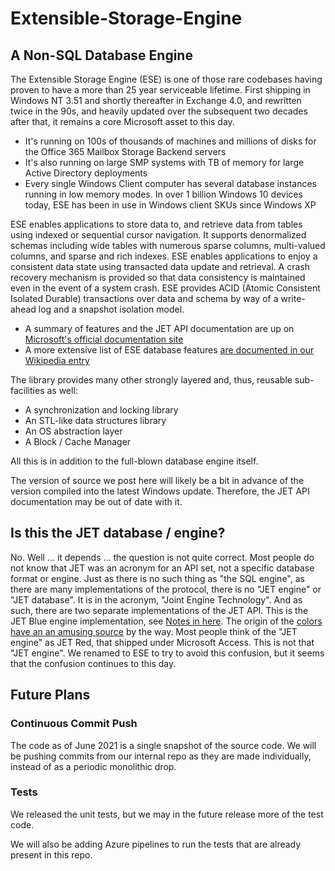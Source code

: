 # Extensible-Storage-Engine

## A Non-SQL Database Engine

The Extensible Storage Engine (ESE) is one of those rare codebases having proven to have a more than 25 year serviceable lifetime.  First shipping in Windows NT 3.51 and shortly thereafter in Exchange 4.0, and rewritten twice in the 90s, and heavily updated over the subsequent two decades after that, it remains a core Microsoft asset to this day.

- It's running on 100s of thousands of machines and millions of disks for the Office 365 Mailbox Storage Backend servers
- It's also running on large SMP systems with TB of memory for large Active Directory deployments
- Every single Windows Client computer has several database instances running in low memory modes. In over 1 billion Windows 10 devices today, ESE has been in use in Windows client SKUs since Windows XP

ESE enables applications to store data to, and retrieve data from tables using indexed or sequential cursor navigation.  It supports denormalized schemas including wide tables with numerous sparse columns, multi-valued columns, and sparse and rich indexes.  ESE enables applications to enjoy a consistent data state using transacted data update and retrieval.  A crash recovery mechanism is provided so that data consistency is maintained even in the event of a system crash.  ESE provides ACID (Atomic Consistent Isolated Durable) transactions over data and schema by way of a write-ahead log and a snapshot isolation model.

- A summary of features and the JET API documentation are up on [Microsoft's official documentation site](https://docs.microsoft.com/en-us/windows/win32/extensible-storage-engine/extensible-storage-engine)
- A more extensive list of ESE database features [are documented in our Wikipedia entry](https://en.wikipedia.org/wiki/Extensible_Storage_Engine)

The library provides many other strongly layered and, thus, reusable sub-facilities as well:
- A synchronization and locking library
- An STL-like data structures library
- An OS abstraction layer
- A Block / Cache Manager

All this is in addition to the full-blown database engine itself.

The version of source we post here will likely be a bit in advance of the version compiled into the latest Windows update.  Therefore, the JET API documentation may be out of date with it.

## Is this the JET database / engine?

No.  Well ... it depends ... the question is not quite correct.  Most people do not know that JET was an acronym for an API set, not a specific database format or engine.  Just as there is no such thing as "the SQL engine", as there are many implementations of the protocol, there is no "JET engine" or "JET database".  It is in the acronym, "Joint Engine Technology".  And as such, there are two separate implementations of the JET API.  This is the JET Blue engine implementation, see [Notes in here](https://docs.microsoft.com/en-us/windows/win32/extensible-storage-engine/extensible-storage-engine).  The origin of the [colors have an an amusing source](https://en.wikipedia.org/wiki/Extensible_Storage_Engine#History) by the way.  Most people think of the "JET engine" as JET Red, that shipped under Microsoft Access.  This is not that "JET engine".  We renamed to ESE to try to avoid this confusion, but it seems that the confusion continues to this day.

## Future Plans

### Continuous Commit Push

The code as of June 2021 is a single snapshot of the source code. We will be pushing commits from our internal repo as they are made individually, instead of as a periodic monolithic drop. 

### Tests

We released the unit tests, but we may in the future release more of the test code.

We will also be adding Azure pipelines to run the tests that are already present in this repo.
